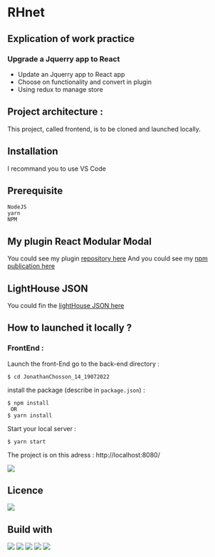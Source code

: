 # RHnet

## Explication of work practice

### Upgrade a Jquerry app to React

-   Update an Jquerry app to React app
-   Choose on functionality and convert in plugin
-   Using redux to manage store

## Project architecture :

This project, called frontend, is to be cloned and launched locally.

## Installation

I recommand you to use VS Code

## Prerequisite

    NodeJS
    yarn
    NPM

## My plugin React Modular Modal

You could see my plugin [repository here](https://github.com/JonathanChosson/react_modular_modal)
And you could see my [npm publication here](https://www.npmjs.com/package/react_modular_modal)

## LightHouse JSON

You could fin the [lightHouse JSON here](https://github.com/JonathanChosson/JonathanChosson_14_19072022/tree/main/lighthouse_report_JSON)

## How to launched it locally ?

### FrontEnd :

Launch the front-End
go to the back-end directory :

```
$ cd JonathanChosson_14_19072022
```

install the package (describe in `package.json`) :

```
$ npm install
 OR
$ yarn install
```

Start your local server :

```
$ yarn start
```

The project is on this adress : http://localhost:8080/

<img src='https://img.shields.io/badge/Autor-Chosson Jonathan-blue' />

## Licence

<img src='https://forthebadge.com/images/badges/open-source.svg' />

## Build with

<img src="https://img.shields.io/badge/css3%20-%231572B6.svg?&style=for-the-badge&logo=css3&logoColor=white"/>
<img src="https://img.shields.io/badge/html5%20-%23E34F26.svg?&style=for-the-badge&logo=html5&logoColor=white"/>
<img src="https://img.shields.io/badge/git%20-%23F05033.svg?&style=for-the-badge&logo=git&logoColor=white"/>
<img src="https://img.shields.io/badge/javascript-%23323330.svg?style=for-the-badge&logo=javascript&logoColor=%23F7DF1E"/>
<img src="https://img.shields.io/badge/react-%2320232a.svg?style=for-the-badge&logo=react&logoColor=%2361DAFB">

